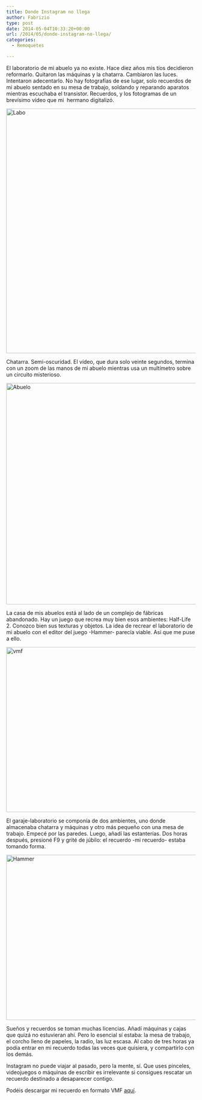 ```yaml
---
title: Donde Instagram no llega
author: Fabrizio
type: post
date: 2014-05-04T10:33:20+00:00
url: /2014/05/donde-instagram-no-llega/
categories:
  - Remoquetes

---
```

El laboratorio de mi abuelo ya no existe. Hace diez años mis tíos decidieron reformarlo. Quitaron las máquinas y la chatarra. Cambiaron las luces. Intentaron adecentarlo. No hay fotografías de ese lugar, solo recuerdos de mi abuelo sentado en su mesa de trabajo, soldando y reparando aparatos mientras escuchaba el transistor. Recuerdos, y los fotogramas de un brevísimo vídeo que mi  hermano digitalizó.

<img class="aligncenter size-full wp-image-244776892" src="https://i0.wp.com/remoquete.com/wp-content/uploads/2014/05/inventore.png?resize=775%2C649" alt="Labo" width="775" height="649" srcset="https://i0.wp.com/remoquete.com/wp-content/uploads/2014/05/inventore.png?w=775 775w, https://i0.wp.com/remoquete.com/wp-content/uploads/2014/05/inventore.png?resize=300%2C251 300w, https://i0.wp.com/remoquete.com/wp-content/uploads/2014/05/inventore.png?resize=150%2C125 150w, https://i0.wp.com/remoquete.com/wp-content/uploads/2014/05/inventore.png?resize=400%2C334 400w, https://i0.wp.com/remoquete.com/wp-content/uploads/2014/05/inventore.png?resize=200%2C167 200w" sizes="(max-width: 775px) 100vw, 775px" data-recalc-dims="1" /> 

Chatarra. Semi-oscuridad. El vídeo, que dura solo veinte segundos, termina con un zoom de las manos de mi abuelo mientras usa un multímetro sobre un circuito misterioso.

<img class="aligncenter size-full wp-image-244776893" src="https://i0.wp.com/remoquete.com/wp-content/uploads/2014/05/inventore2.png?resize=780%2C587" alt="Abuelo" width="780" height="587" srcset="https://i0.wp.com/remoquete.com/wp-content/uploads/2014/05/inventore2.png?w=831 831w, https://i0.wp.com/remoquete.com/wp-content/uploads/2014/05/inventore2.png?resize=300%2C225 300w, https://i0.wp.com/remoquete.com/wp-content/uploads/2014/05/inventore2.png?resize=150%2C112 150w, https://i0.wp.com/remoquete.com/wp-content/uploads/2014/05/inventore2.png?resize=400%2C300 400w, https://i0.wp.com/remoquete.com/wp-content/uploads/2014/05/inventore2.png?resize=800%2C601 800w, https://i0.wp.com/remoquete.com/wp-content/uploads/2014/05/inventore2.png?resize=200%2C150 200w" sizes="(max-width: 780px) 100vw, 780px" data-recalc-dims="1" /> 

La casa de mis abuelos está al lado de un complejo de fábricas abandonado. Hay un juego que recrea muy bien esos ambientes: Half-Life 2. Conozco bien sus texturas y objetos. La idea de recrear el laboratorio de mi abuelo con el editor del juego -Hammer- parecía viable. Así que me puse a ello.

[<img class="aligncenter size-large wp-image-244776895" src="https://i0.wp.com/remoquete.com/wp-content/uploads/2014/05/vmf.png?resize=780%2C438" alt="vmf" width="780" height="438" srcset="https://i0.wp.com/remoquete.com/wp-content/uploads/2014/05/vmf.png?resize=1024%2C576 1024w, https://i0.wp.com/remoquete.com/wp-content/uploads/2014/05/vmf.png?resize=300%2C168 300w, https://i0.wp.com/remoquete.com/wp-content/uploads/2014/05/vmf.png?resize=150%2C84 150w, https://i0.wp.com/remoquete.com/wp-content/uploads/2014/05/vmf.png?resize=1200%2C675 1200w, https://i0.wp.com/remoquete.com/wp-content/uploads/2014/05/vmf.png?resize=400%2C225 400w, https://i0.wp.com/remoquete.com/wp-content/uploads/2014/05/vmf.png?resize=800%2C450 800w, https://i0.wp.com/remoquete.com/wp-content/uploads/2014/05/vmf.png?resize=200%2C112 200w, https://i0.wp.com/remoquete.com/wp-content/uploads/2014/05/vmf.png?w=1560 1560w" sizes="(max-width: 780px) 100vw, 780px" data-recalc-dims="1" />][1]

El garaje-laboratorio se componía de dos ambientes, uno donde almacenaba chatarra y máquinas y otro más pequeño con una mesa de trabajo. Empecé por las paredes. Luego, añadí las estanterías. Dos horas después, presioné F9 y grité de júbilo: el recuerdo -mi recuerdo- estaba tomando forma.

[<img class="aligncenter size-large wp-image-244776896" src="https://i2.wp.com/remoquete.com/wp-content/uploads/2014/05/vmf2.png?resize=780%2C438" alt="Hammer " width="780" height="438" srcset="https://i2.wp.com/remoquete.com/wp-content/uploads/2014/05/vmf2.png?resize=1024%2C576 1024w, https://i2.wp.com/remoquete.com/wp-content/uploads/2014/05/vmf2.png?resize=300%2C168 300w, https://i2.wp.com/remoquete.com/wp-content/uploads/2014/05/vmf2.png?resize=150%2C84 150w, https://i2.wp.com/remoquete.com/wp-content/uploads/2014/05/vmf2.png?resize=1200%2C675 1200w, https://i2.wp.com/remoquete.com/wp-content/uploads/2014/05/vmf2.png?resize=400%2C225 400w, https://i2.wp.com/remoquete.com/wp-content/uploads/2014/05/vmf2.png?resize=800%2C450 800w, https://i2.wp.com/remoquete.com/wp-content/uploads/2014/05/vmf2.png?resize=200%2C112 200w, https://i2.wp.com/remoquete.com/wp-content/uploads/2014/05/vmf2.png?w=1560 1560w" sizes="(max-width: 780px) 100vw, 780px" data-recalc-dims="1" />][2]

Sueños y recuerdos se toman muchas licencias. Añadí máquinas y cajas que quizá no estuvieran ahí. Pero lo esencial sí estaba: la mesa de trabajo, el corcho lleno de papeles, la radio, las luz escasa. Al cabo de tres horas ya podía entrar en mi recuerdo todas las veces que quisiera, y compartirlo con los demás.



Instagram no puede viajar al pasado, pero la mente, sí. Que uses pinceles, videojuegos o máquinas de escribir es irrelevante si consigues rescatar un recuerdo destinado a desaparecer contigo.

Podéis descargar mi recuerdo en formato VMF [aquí][3].

 [1]: https://i0.wp.com/remoquete.com/wp-content/uploads/2014/05/vmf.png
 [2]: https://i2.wp.com/remoquete.com/wp-content/uploads/2014/05/vmf2.png
 [3]: http://remoquete.com/wp-content/uploads/2014/05/RecuerdoAbuelo.zip